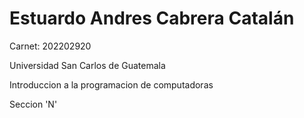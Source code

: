 # Estuardo Andres Cabrera Catalán

Carnet: 202202920

Universidad San Carlos de Guatemala

Introduccion a la programacion de computadoras
  
Seccion 'N'


